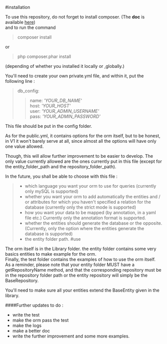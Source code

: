 #installation

To use this repository, do not forget to install composer. (The **doc** is available [here](https://getcomposer.org/))  
and to run the command
>composer install  

or 
>php composer.phar install

(depending of whether you installed it locally or ,globally.)

You'll need to create your own private.yml file, and within it,
 put the following line :   
 >
 >db_config:
 >> name: _'YOUR_DB_NAME'_  
 >> host: _'YOUR_HOST'_  
 >> user: _'YOUR_ADMIN_USERNAME'_  
 >> pass:  _'YOUR_ADMIN_PASSWORD'_
 >
 >

This file should be put in the config folder. 

As for the public.yml, it contains options for the orm itself, but to be honest, in V1 it won't 
barely serve at all, since almost all the options will have only one value allowed.  

Though, this will allow further improvement to be easier to develop. The only value currently
 allowed are the ones currently put in this file
(except for the entity_folder_path and the repository_folder_path).  

In the future, you shall be able to choose with this file : 
> - which language you want your orm to use for queries (currently only mySQL is supported)
> - whether you want your orm to add automatically 
the entities and / or attributes for which you haven't specified a relation for the database
(currently only the strict mode is supported)
> - how you want your data to be mapped (by annotation, in a yaml file etc.)
 Currently only the annotation format is supported.
> - whether the entities should generate the database or the opposite. (Currently, only the option 
where the entities generate the database is supported)
> - the entity folder path.
#use

The orm itself is in the Library folder. the entity folder contains some very basics entities to make example for the orm.  
Finally, the test folder contains the examples of how to use the orm itself.  
As a reminder, please note that your entity folder MUST have a getRepositoryName method, 
and that the corresponding repository must be in the repository folder path or the entity repository
will simply be the BaseRepository.  

You'll need to make sure all your entities extend the BaseEntity given in the library.
  
####Further updates to do : 

- write the test
- make the orm pass the test
- make the logs
- make a better doc
- write the further improvement and some more examples.